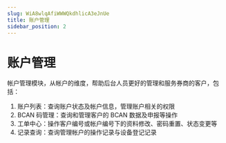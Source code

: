 ```yaml
---
slug: WiA8wlqAfiWWWQkdhlicA3eJnUe
title: 账户管理
sidebar_position: 2
---
```



# 账户管理


帐户管理模块，从帐户的维度，帮助后台人员更好的管理和服务券商的客户，包括：

1. 账户列表：查询账户状态及帐户信息，管理账户相关的权限
2. BCAN 码管理：查询和管理客户的 BCAN 数据及申报等操作
3. 工单中心：操作客户编号或帐户编号下的资料修改、密码重置、状态变更等
4. 记录查询：查询管理帐户的操作记录与设备登记记录
